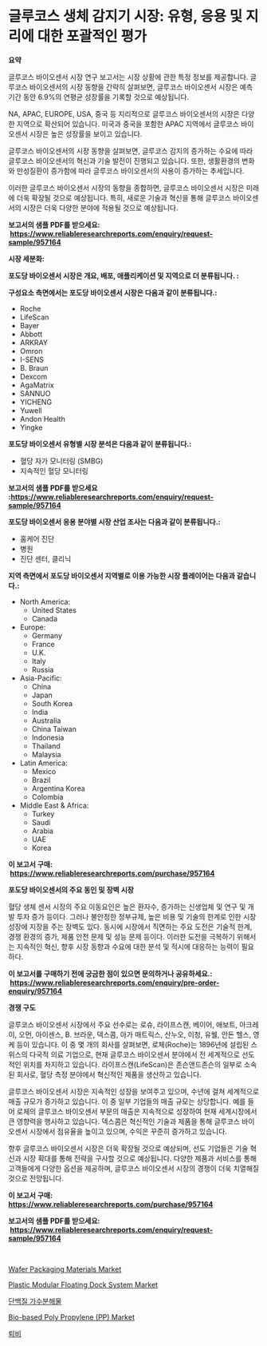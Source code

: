 <p><h1>글루코스 생체 감지기 시장: 유형, 응용 및 지리에 대한 포괄적인 평가</h1></p><p><strong>요약</strong></p>
<p><p>글루코스 바이오센서 시장 연구 보고서는 시장 상황에 관한 특정 정보를 제공합니다. 글루코스 바이오센서의 시장 동향을 간략히 살펴보면, 글루코스 바이오센서 시장은 예측 기간 동안 6.9%의 연평균 성장률을 기록할 것으로 예상됩니다. </p><p>NA, APAC, EUROPE, USA, 중국 등 지리적으로 글루코스 바이오센서의 시장은 다양한 지역으로 확산되어 있습니다. 미국과 중국을 포함한 APAC 지역에서 글루코스 바이오센서 시장은 높은 성장률을 보이고 있습니다. </p><p>글루코스 바이오센서의 시장 동향을 살펴보면, 글루코스 감지의 증가하는 수요에 따라 글루코스 바이오센서의 혁신과 기술 발전이 진행되고 있습니다. 또한, 생활환경의 변화와 만성질환이 증가함에 따라 글루코스 바이오센서의 사용이 증가하는 추세입니다.</p><p>이러한 글루코스 바이오센서 시장의 동향을 종합하면, 글루코스 바이오센서 시장은 미래에 더욱 확장될 것으로 예상됩니다. 특히, 새로운 기술과 혁신을 통해 글루코스 바이오센서의 시장은 더욱 다양한 분야에 적용될 것으로 예상됩니다.</p></p>
<p><strong>보고서의 샘플 PDF를 받으세요: &nbsp;<a href="https://www.reliableresearchreports.com/enquiry/request-sample/957164">https://www.reliableresearchreports.com/enquiry/request-sample/957164</a></strong></p>
<p><strong>시장 세분화:</strong></p>
<p><strong> 포도당 바이오센서 시장은 개요, 배포, 애플리케이션 및 지역으로 더 분류됩니다. :</strong></p>
<p><strong>구성요소 측면에서는 포도당 바이오센서 시장은 다음과 같이 분류됩니다.:</strong></p>
<p><ul><li>Roche</li><li>LifeScan</li><li>Bayer</li><li>Abbott</li><li>ARKRAY</li><li>Omron</li><li>I-SENS</li><li>B. Braun</li><li>Dexcom</li><li>AgaMatrix</li><li>SANNUO</li><li>YICHENG</li><li>Yuwell</li><li>Andon Health</li><li>Yingke</li></ul></p>
<p><strong> 포도당 바이오센서 유형별 시장 분석은 다음과 같이 분류됩니다.:</strong></p>
<p><ul><li>혈당 자가 모니터링 (SMBG)</li><li>지속적인 혈당 모니터링</li></ul></p>
<p><strong>보고서의 샘플 PDF를 받으세요 :<a href="https://www.reliableresearchreports.com/enquiry/request-sample/957164">https://www.reliableresearchreports.com/enquiry/request-sample/957164</a></strong></p>
<p><strong> 포도당 바이오센서 응용 분야별 시장 산업 조사는 다음과 같이 분류됩니다.:</strong></p>
<p><ul><li>홈케어 진단</li><li>병원</li><li>진단 센터, 클리닉</li></ul></p>
<p><strong>지역 측면에서 포도당 바이오센서 지역별로 이용 가능한 시장 플레이어는 다음과 같습니다.:</strong></p>
<p><ul>
    <li>
        North America:
        <ul>
            <li>United States</li>
            <li>Canada</li>
        </ul>
    </li>
    <li>
        Europe:
        <ul>
            <li>Germany</li>
            <li>France</li>
            <li>U.K.</li>
            <li>Italy</li>
            <li>Russia</li>
        </ul>
    </li>
    <li>
        Asia-Pacific:
        <ul>
            <li>China</li>
            <li>Japan</li>
            <li>South Korea</li>
            <li>India</li>
            <li>Australia</li>
            <li>China Taiwan</li>
            <li>Indonesia</li>
            <li>Thailand</li>
            <li>Malaysia</li>
        </ul>
    </li>
    <li>
        Latin America:
        <ul>
            <li>Mexico</li>
            <li>Brazil</li>
            <li>Argentina Korea</li>
            <li>Colombia</li>
        </ul>
    </li>
    <li>
        Middle East & Africa:
        <ul>
            <li>Turkey</li>
            <li>Saudi</li>
            <li>Arabia</li>
            <li>UAE</li>
            <li>Korea</li>
        </ul>
    </li>
    </ul></p>
<p><strong>이 보고서 구매: &nbsp;<a href="https://www.reliableresearchreports.com/purchase/957164">https://www.reliableresearchreports.com/purchase/957164</a></strong></p>
<p><strong>포도당 바이오센서의 주요 동인 및 장벽 시장</strong></p>
<p><p>혈당 생체 센서 시장의 주요 이동요인은 높은 환자수, 증가하는 신생업체 및 연구 및 개발 투자 증가 등이다. 그러나 불안정한 정부규제, 높은 비용 및 기술의 한계로 인한 시장 성장에 지장을 주는 장벽도 있다. 동시에 시장에서 직면하는 주요 도전은 기술적 한계, 경쟁 환경의 증가, 제품 안전 문제 및 성능 문제 등이다. 이러한 도전을 극복하기 위해서는 지속적인 혁신, 향후 시장 동향과 수요에 대한 분석 및 적시에 대응하는 능력이 필요하다.</p></p>
<p><strong>이 보고서를 구매하기 전에 궁금한 점이 있으면 문의하거나 공유하세요.: &nbsp;<a href="https://www.reliableresearchreports.com/enquiry/pre-order-enquiry/957164">https://www.reliableresearchreports.com/enquiry/pre-order-enquiry/957164</a></strong></p>
<p><strong>경쟁 구도</strong></p>
<p><p>글루코스 바이오센서 시장에서 주요 선수로는 로슈, 라이프스캔, 베이어, 애보트, 아크레이, 오먼, 아이센스, B. 브라운, 덱스콤, 아가 매트릭스, 산누오, 이청, 유웰, 안돈 헬스, 영케 등이 있습니다. 이 중 몇 개의 회사를 살펴보면, 로체(Roche)는 1896년에 설립된 스위스의 다국적 의료 기업으로, 현재 글루코스 바이오센서 분야에서 전 세계적으로 선도적인 위치를 차지하고 있습니다. 라이프스캔(LifeScan)은 존슨앤드존슨의 일부로 소속된 회사로, 혈당 측정 분야에서 혁신적인 제품을 생산하고 있습니다.</p><p>글루코스 바이오센서 시장은 지속적인 성장을 보여주고 있으며, 수년에 걸쳐 세계적으로 매출 규모가 증가하고 있습니다. 이 중 일부 기업들의 매출 규모는 상당합니다. 예를 들어 로체의 글루코스 바이오센서 부문의 매출은 지속적으로 성장하여 현재 세계시장에서 큰 영향력을 행사하고 있습니다. 덱스콤은 혁신적인 기술과 제품을 통해 글루코스 바이오센서 시장에서 점유율을 높이고 있으며, 수익은 꾸준히 증가하고 있습니다.</p><p>향후 글루코스 바이오센서 시장은 더욱 확장될 것으로 예상되며, 선도 기업들은 기술 혁신과 시장 확대를 통해 전략을 구사할 것으로 예상됩니다. 다양한 제품과 서비스를 통해 고객들에게 다양한 옵션을 제공하며, 글루코스 바이오센서 시장의 경쟁이 더욱 치열해질 것으로 전망됩니다.</p></p>
<p><strong>이 보고서 구매: &nbsp; <a href="https://www.reliableresearchreports.com/purchase/957164">https://www.reliableresearchreports.com/purchase/957164</a></strong></p>
<p><strong>보고서의 샘플 PDF를 받으세요: &nbsp;<a href="https://www.reliableresearchreports.com/enquiry/request-sample/957164">https://www.reliableresearchreports.com/enquiry/request-sample/957164</a></strong><strong></strong></p>
<p>&nbsp;</p>
<p><p><a href="https://view.publitas.com/reportprime-1/wafer-packaging-materials-market-research-report-provides-thorough-industry-overview-which-offers-an-in-depth-analysis-of-product-trends-and-new-market-divisions/">Wafer Packaging Materials Market</a></p><p><a href="https://github.com/derrinmiltonellis35gcl/Market-Research-Report-List-1/blob/main/plastic-modular-floating-dock-system-market.md">Plastic Modular Floating Dock System Market</a></p><p><a href="https://github.com/bunxhcci35271755/Market-Research-Report-List-1/blob/main/2296928186974.md">단백질 가수분해물</a></p><p><a href="https://shimmer-gardenia-37a.notion.site/Bio-based-Poly-Propylene-PP-Market-Centers-on-Aspects-such-as-Market-Growth-Market-Share-Market--94b2eb83dd9b4141bb3a2bd20c951cc4">Bio-based Poly Propylene (PP) Market</a></p><p><a href="https://github.com/fredrickeglers/Market-Research-Report-List-1/blob/main/9767522186975.md">퇴비</a></p></p>